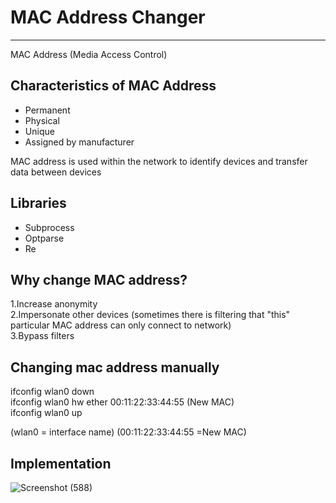 # MAC Address Changer
<hr>
MAC Address (Media Access Control)

## Characteristics of MAC Address
* Permanent
* Physical 
* Unique
* Assigned by manufacturer

MAC address is used within the network to identify devices and transfer data between devices

## Libraries
* Subprocess
* Optparse
* Re

## Why change MAC address?
1.Increase anonymity<br>
2.Impersonate other devices (sometimes there is filtering that "this" particular MAC address can only connect to network)<br>
3.Bypass filters

## Changing mac address manually
ifconfig wlan0 down									<br>
ifconfig wlan0 hw ether 00:11:22:33:44:55     (New MAC) <br>
ifconfig wlan0 up <br>

(wlan0 = interface name)
(00:11:22:33:44:55 =New MAC)

## Implementation
![Screenshot (588)](https://user-images.githubusercontent.com/67990422/111209720-65b6f100-85f2-11eb-848e-220db1cff018.png)

